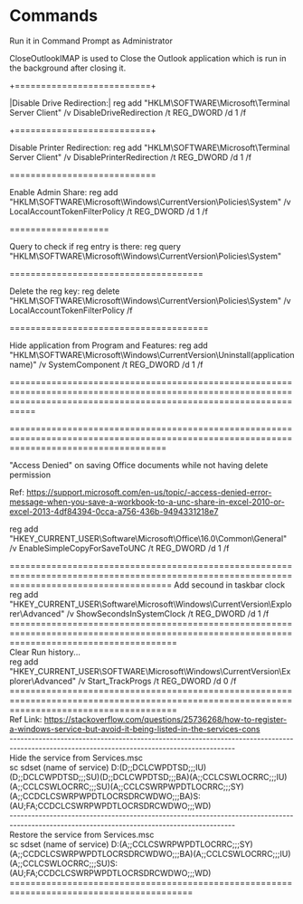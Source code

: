 # Commands

Run it in Command Prompt as Administrator

CloseOutlookIMAP is used to Close the Outlook application which is run in the background after closing it.<br>

+==========================+<br>

|Disable Drive Redirection:| reg add "HKLM\SOFTWARE\Microsoft\Terminal Server Client" /v DisableDriveRedirection /t REG_DWORD /d 1 /f<br>


+==========================+<br>


Disable Printer Redirection: reg add "HKLM\SOFTWARE\Microsoft\Terminal Server Client" /v DisablePrinterRedirection /t REG_DWORD /d 1 /f<br>



============================<br>


Enable Admin Share: reg add "HKLM\SOFTWARE\Microsoft\Windows\CurrentVersion\Policies\System" /v LocalAccountTokenFilterPolicy /t REG_DWORD /d 1 /f<br>


===================<br>

Query to check if reg entry is there: reg query "HKLM\SOFTWARE\Microsoft\Windows\CurrentVersion\Policies\System"<br>



=====================================<br>


Delete the reg key: reg delete "HKLM\SOFTWARE\Microsoft\Windows\CurrentVersion\Policies\System" /v LocalAccountTokenFilterPolicy /f<br>


======================================<br>

Hide application from Program and Features: reg add "HKLM\SOFTWARE\Microsoft\Windows\CurrentVersion\Uninstall\(application name)" /v SystemComponent /t REG_DWORD /d 1 /f<br>

=======================================================================================================================================================================<br>


==========================================================================================================================================<br>

"Access Denied" on saving Office documents while not having delete permission<br>

Ref: https://support.microsoft.com/en-us/topic/-access-denied-error-message-when-you-save-a-workbook-to-a-unc-share-in-excel-2010-or-excel-2013-4df84394-0cca-a756-436b-9494331218e7<br>

reg add "HKEY_CURRENT_USER\Software\Microsoft\Office\16.0\Common\General" /v EnableSimpleCopyForSaveToUNC /t REG_DWORD /d 1 /f<br>

===========================================================================================================================================
Add secound in taskbar clock<br>
reg add "HKEY_CURRENT_USER\Software\Microsoft\Windows\CurrentVersion\Explorer\Advanced" /v ShowSecondsInSystemClock /t REG_DWORD /d 1 /f<br>
============================================================================================================================================<br>
Clear Run history...<br>
reg add "HKEY_CURRENT_USER\SOFTWARE\Microsoft\Windows\CurrentVersion\Explorer\Advanced" /v Start_TrackProgs /t REG_DWORD /d 0 /f<br>
============================================================================================================================================<br>
Ref Link: https://stackoverflow.com/questions/25736268/how-to-register-a-windows-service-but-avoid-it-being-listed-in-the-services-cons<br>
--------------------------------------------------------------------------------------------------------------------------------------------<br>
Hide the service from Services.msc<br>
sc sdset (name of service) D:(D;;DCLCWPDTSD;;;IU)(D;;DCLCWPDTSD;;;SU)(D;;DCLCWPDTSD;;;BA)(A;;CCLCSWLOCRRC;;;IU)(A;;CCLCSWLOCRRC;;;SU)(A;;CCLCSWRPWPDTLOCRRC;;;SY)(A;;CCDCLCSWRPWPDTLOCRSDRCWDWO;;;BA)S:(AU;FA;CCDCLCSWRPWPDTLOCRSDRCWDWO;;;WD)<br>
--------------------------------------------------------------------------------------------------------------------------------------------<br>
Restore the service from Services.msc<br>
sc sdset (name of service) D:(A;;CCLCSWRPWPDTLOCRRC;;;SY)(A;;CCDCLCSWRPWPDTLOCRSDRCWDWO;;;BA)(A;;CCLCSWLOCRRC;;;IU)(A;;CCLCSWLOCRRC;;;SU)S:(AU;FA;CCDCLCSWRPWPDTLOCRSDRCWDWO;;;WD)<br>
=========================================================================================<br>

